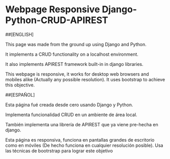 # Webpage Responsive Django-Python-CRUD-APIREST

##[ENGLISH]

This page was made from the ground up using Django and Python.

It implements a CRUD functionality on a localhost environment.

It also implements APIREST framework built-in in django libraries.

This webpage is responsive, it works for desktop web browsers and mobiles alike (Actually any possible resolution).
It uses bootstrap to achieve this objective.

##[ESPAÑOL]

Esta página fué creada desde cero usando Django y Python.

Implementa funcionalidad CRUD en un ambiente de área local.

También implementa una librería de APIREST que ya viene pre-hecha en django.

Esta página es responsiva, funciona en pantallas grandes de escritorio como en móviles (De hecho funciona en cualquier resolución posible).
Usa las técnicas de bootrstrap para lograr este objetivo
